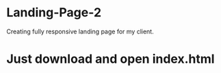 # Landing-Page-2
Creating fully responsive landing page for my client.


# Just download and open index.html
